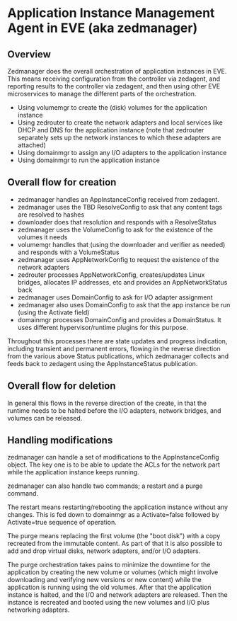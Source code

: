 # Application Instance Management Agent in EVE (aka zedmanager)

## Overview

Zedmanager does the overall orchestration of application instances in EVE.
This means receiving configuration from the controller via zedagent, and reporting results to the controller via zedagent, and then using other EVE microservices to manage the different parts of the orchestration.

- Using volumemgr to create the (disk) volumes for the application instance
- Using zedrouter to create the network adapters and local services like DHCP and DNS for the application instance (note that zedrouter separately sets up the network instances to which these adapters are attached)
- Using domainmgr to assign any I/O adapters to the application instance
- Using domainmgr to run the application instance

## Overall flow for creation

- zedmanager handles an AppInstanceConfig received from zedagent.
- zedmanager uses the TBD ResolveConfig to ask that any content tags are resolved to hashes
- downloader does that resolution and responds with a ResolveStatus
- zedmanager uses the VolumeConfig to ask for the existence of the volumes it needs
- volumemgr handles that (using the downloader and verifier as needed) and responds with a VolumeStatus
- zedmanager uses AppNetworkConfig to request the existence of the network adapters
- zedrouter processes AppNetworkConfig, creates/updates Linux bridges, allocates IP addresses, etc and provides an AppNetworkStatus back
- zedmanager uses DomainConfig to ask for I/O adapter assignment
- zedmanager also uses DomainConfig to ask that the app instance be run (using the Activate field)
- domainmgr processes DomainConfig and provides a DomainStatus. It uses different hypervisor/runtime plugins for this purpose.

Throughout this processes there are state updates and progress indication, including transient and permanent errors, flowing in the reverse direction from the various above Status publications, which zedmanager collects and feeds back to zedagent using the AppInstanceStatus publication.

## Overall flow for deletion

In general this flows in the reverse direction of the create, in that the runtime needs to be halted before the I/O adapters, network bridges, and volumes can be released.

## Handling modifications

zedmanager can handle a set of modifications to the AppInstanceConfig object.
The key one is to be able to update the ACLs for the network part while the application instance keeps running.

zedmanager can also handle two commands; a restart and a purge command.

The restart means restarting/rebooting the application instance without any changes. This is fed down to domainmgr as a Activate=false followed by Activate=true sequence of operation.

The purge means replacing the first volume (the "boot disk") with a copy recreated from the immutable content. As part of that it is also possible to add and drop virtual disks, network adapters, and/or I/O adapters.

The purge orchestration takes pains to minimize the downtime for the application by creating the new volume or volumes (which might involve downloading and verifying new versions or new content) while the application is running using the old volumes. After that the application instance is halted, and the I/O and network adapters are released. Then the instance is recreated and booted using the new volumes and I/O plus networking adapters.
